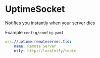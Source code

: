 # UptimeSocket

Notifies you instantly when your server dies

Example `config/config.yaml`

```yaml
wss://uptime.remoteserver.tld:
	name: Remote Server
	ntfy: http://localntfy/topic
```
